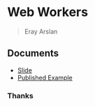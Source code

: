 # Web Workers

> Eray Arslan

## Documents

- [Slide](https://slides.com/erayarslan/web-workers)
- [Published Example](https://codepen.io/erayarslan/pen/gKdGwy)

### Thanks